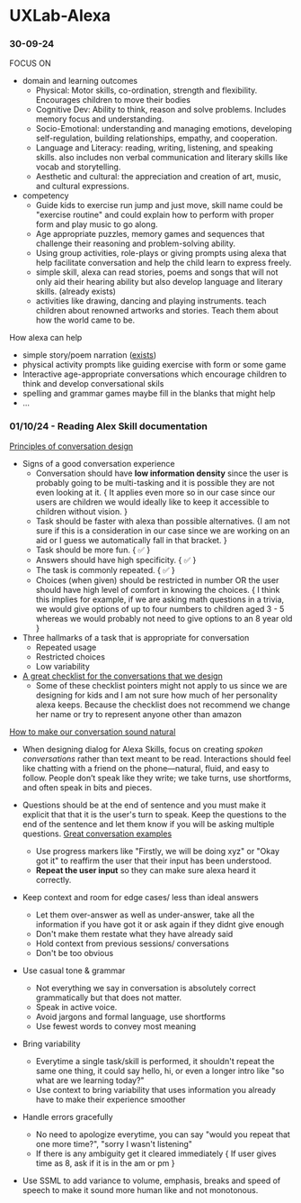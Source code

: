 # UXLab-Alexa


### 30-09-24

FOCUS ON
- domain and learning outcomes
	- Physical: Motor skills, co-ordination, strength and flexibility. Encourages children to move their bodies
	- Cognitive Dev: Ability to think, reason and solve problems. Includes memory focus and understanding.
	- Socio-Emotional: understanding and managing emotions, developing self-regulation, building relationships, empathy, and cooperation.
	- Language and Literacy: reading, writing, listening, and speaking skills. also includes non verbal communication and literary skills like vocab and storytelling.
	- Aesthetic and cultural: the appreciation and creation of art, music, and cultural expressions. 
- competency
	- Guide kids to exercise run jump and just move, skill name could be "exercise routine" and could explain how to perform with proper form and play music to go along.
	- Age appropriate puzzles, memory games and sequences that challenge their reasoning and problem-solving ability.
	- Using group activities, role-plays or giving prompts using alexa that help facilitate conversation and help the child learn to express freely.
	- simple skill, alexa can read stories, poems and songs that will not only aid their hearing ability but also develop language and literary skills. (already exists)
	- activities like drawing, dancing and playing instruments. teach children about renowned artworks and stories. Teach them about how the world came to be.


How alexa can help

- simple story/poem narration ([exists](https://www.amazon.com/Amazon-Education-Consumer-Team-Storytime/dp/B073X5FYVF/ref=sr_1_1?dib=eyJ2IjoiMSJ9.S6bbH8KcsWWM7TPQd4YNjNQkAM4LPzW0ofFOB8lFxBEgAwxwUvptPiSSHlB4z9B14s6N59c57AxFMKPWKgYNeUZeloyVLMPt4f7z-cVvdLQKw6_xCUvblPM_DV74nb3WleDkmwQXCYFBBm9heoJ9wwILxs6qlC4wWsA8TgU-DA91GxgEMwkea_nwcjXgx-PuL--3--x8NmCl1ObEvfSGzdxUViKmDgPbe6zwOsEG3JY.h-tM7TuckLI6LqgLkON8Xh-YTwSMS4FyeFYHxyi5lxo&dib_tag=se&s=digital-skills&sr=1-1]))
- physical activity prompts like guiding exercise with form or some game
- Interactive age-appropriate conversations which encourage children to think and develop conversational skils
- spelling and grammar games maybe fill in the blanks that might help 
- ...


### 01/10/24 - Reading Alex Skill documentation 

[Principles of conversation design](https://developer.amazon.com/en-US/alexa/alexa-haus/design-principles)
- Signs of a good conversation experience
	- Conversation should have **low information density** since the user is probably going to be multi-tasking and it is possible they are not even looking at it.        { It applies even more so in our case since our users are children we would ideally like to keep it accessible to children without vision. }
	- Task should be faster with alexa than possible alternatives.        {I am not sure if this is a consideration in our case since we are working on an aid or I guess we automatically fall in that bracket. }
	- Task should be more fun.        { ✅ }
	- Answers should have high specificity.        { ✅ }
	- The task is commonly repeated.        { ✅ }
	- Choices (when given) should be restricted in number OR the user should have high level of comfort in knowing the choices.        { I think this implies for example, if we are asking math questions in a trivia, we would give options of up to four numbers to children aged 3 - 5 whereas we would probably not need to give options to an 8 year old }
- Three hallmarks of a task that is appropriate for conversation
	- Repeated usage
	- Restricted choices
	- Low variability
- [A great checklist for the conversations that we design](https://developer.amazon.com/en-US/alexa/alexa-haus/design-principles#conversation-design-principles-checklist)
	- Some of these checklist pointers might not apply to us since we are designing for kids and I am not sure how much of her personality alexa keeps. Because the checklist does not recommend we change her name or try to represent anyone other than amazon

[How to make our conversation sound natural](https://developer.amazon.com/en-US/alexa/alexa-haus/natural-speech)
- When designing dialog for Alexa Skills, focus on creating _spoken conversations_ rather than text meant to be read. Interactions should feel like chatting with a friend on the phone—natural, fluid, and easy to follow. People don’t speak like they write; we take turns, use shortforms, and often speak in bits and pieces.
- Questions should be at the end of sentence and you must make it explicit that that it is the user's turn to speak. Keep the questions to the end of the sentence and let them know if you will be asking multiple questions. [Great conversation examples](https://developer.amazon.com/en-US/alexa/alexa-haus/natural-speech#ask-questions)
	- Use progress markers like "Firstly, we will be doing xyz" or "Okay got it" to reaffirm the user that their input has been understood.
	- **Repeat the user input** so they can make sure alexa heard it correctly.

- Keep context and room for edge cases/ less than ideal answers
	- Let them over-answer as well as under-answer, take all the information if you have got it or ask again if they didnt give enough
	- Don't make them restate what they have already said
	- Hold context from previous sessions/ conversations
	- Don't be too obvious

- Use casual tone & grammar
	- Not everything we say in conversation is absolutely correct grammatically but that does not matter.
	- Speak in active voice.
	- Avoid jargons and formal language, use shortforms 
	- Use fewest words to convey most meaning

- Bring variability
	- Everytime a single task/skill is performed, it shouldn't repeat the same one thing, it could say hello, hi, or even a longer intro like "so what are we learning today?"
	- Use context to bring variability that uses information you already have to make their experience smoother

- Handle errors gracefully
	- No need to apologize everytime, you can say "would you repeat that one more time?", "sorry I wasn't listening"
	- If there is any ambiguity get it cleared immediately      { If user gives time as 8, ask if it is in the am or pm }

- Use SSML to add variance to volume, emphasis, breaks and speed of speech to make it sound more human like and not monotonous.
